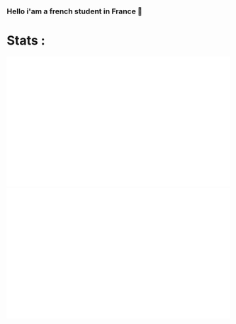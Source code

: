 ### Hello i'am a french student in France 👋
# Stats :
![](https://github.com/P4tt4te/my-stats/blob/master/generated/overview.svg#gh-dark-mode-only)
![](https://github.com/P4tt4te/my-stats/blob/master/generated/languages.svg#gh-dark-mode-only)
<!--
**P4tt4te/P4tt4te** is a ✨ _special_ ✨ repository because its `README.md` (this file) appears on your GitHub profile.

Here are some ideas to get you started:

- 🔭 I’m currently working on ...
- 🌱 I’m currently learning ...
- 👯 I’m looking to collaborate on ...
- 🤔 I’m looking for help with ...
- 💬 Ask me about ...
- 📫 How to reach me: ...
- 😄 Pronouns: ...
- ⚡ Fun fact: ...
-->
